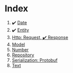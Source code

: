 # Index

1. ✔️ [Date](https://github.com/gurisa/arjuna/blob/master/docs/date.md)
2. ✔️ [Entity](https://github.com/gurisa/arjuna/blob/master/docs/entity.md)
3. [Http: Request, ✔️ Response](https://github.com/gurisa/arjuna/blob/master/docs/http.md)
4. [Model](https://github.com/gurisa/arjuna/blob/master/docs/model.md)
5. [Number](https://github.com/gurisa/arjuna/blob/master/docs/number.md)
6. [Repository](https://github.com/gurisa/arjuna/blob/master/docs/repository.md)
7. [Serialization: Protobuf](https://github.com/gurisa/arjuna/blob/master/docs/serialization.md)
8. [Text](https://github.com/gurisa/arjuna/blob/master/docs/text.md)

